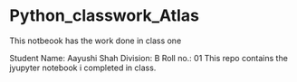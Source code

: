 # Python_classwork_Atlas
This notbeook has the work done in class one

Student Name: Aayushi Shah
Division: B
Roll no.: 01
This repo contains the jyupyter notebook i completed in class.
